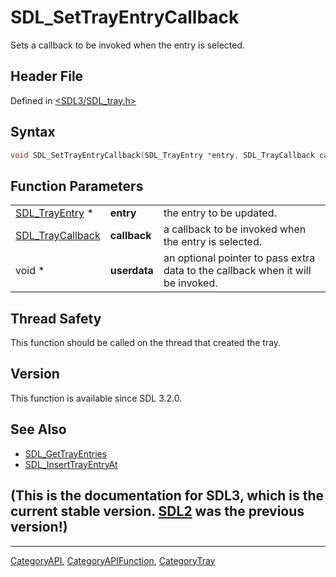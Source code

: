 # SDL_SetTrayEntryCallback

Sets a callback to be invoked when the entry is selected.

## Header File

Defined in [<SDL3/SDL_tray.h>](https://github.com/libsdl-org/SDL/blob/main/include/SDL3/SDL_tray.h)

## Syntax

```c
void SDL_SetTrayEntryCallback(SDL_TrayEntry *entry, SDL_TrayCallback callback, void *userdata);
```

## Function Parameters

|                                      |              |                                                                                 |
| ------------------------------------ | ------------ | ------------------------------------------------------------------------------- |
| [SDL_TrayEntry](SDL_TrayEntry) *     | **entry**    | the entry to be updated.                                                        |
| [SDL_TrayCallback](SDL_TrayCallback) | **callback** | a callback to be invoked when the entry is selected.                            |
| void *                               | **userdata** | an optional pointer to pass extra data to the callback when it will be invoked. |

## Thread Safety

This function should be called on the thread that created the tray.

## Version

This function is available since SDL 3.2.0.

## See Also

- [SDL_GetTrayEntries](SDL_GetTrayEntries)
- [SDL_InsertTrayEntryAt](SDL_InsertTrayEntryAt)


## (This is the documentation for SDL3, which is the current stable version. [SDL2](https://wiki.libsdl.org/SDL2/) was the previous version!)



----
[CategoryAPI](CategoryAPI), [CategoryAPIFunction](CategoryAPIFunction), [CategoryTray](CategoryTray)

